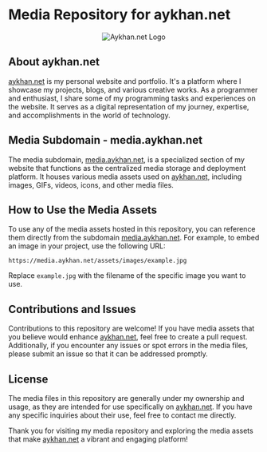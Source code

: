 # Media Repository for aykhan.net

<div align="center">
  <img src="https://media.aykhan.net/assets/logos/aykhannet.ico" alt="Aykhan.net Logo">
</div>

## About aykhan.net

[aykhan.net](https://aykhan.net) is my personal website and portfolio. It's a platform where I showcase my projects, blogs, and various creative works. As a programmer and enthusiast, I share some of my programming tasks and experiences on the website. It serves as a digital representation of my journey, expertise, and accomplishments in the world of technology.

## Media Subdomain - media.aykhan.net

The media subdomain, [media.aykhan.net](https://media.aykhan.net), is a specialized section of my website that functions as the centralized media storage and deployment platform. It houses various media assets used on [aykhan.net](https://aykhan.net), including images, GIFs, videos, icons, and other media files.

## How to Use the Media Assets

To use any of the media assets hosted in this repository, you can reference them directly from the subdomain [media.aykhan.net](https://media.aykhan.net). For example, to embed an image in your project, use the following URL:

```
https://media.aykhan.net/assets/images/example.jpg
```

Replace `example.jpg` with the filename of the specific image you want to use.

## Contributions and Issues

Contributions to this repository are welcome! If you have media assets that you believe would enhance [aykhan.net](https://aykhan.net), feel free to create a pull request. Additionally, if you encounter any issues or spot errors in the media files, please submit an issue so that it can be addressed promptly.

## License

The media files in this repository are generally under my ownership and usage, as they are intended for use specifically on [aykhan.net](https://aykhan.net). If you have any specific inquiries about their use, feel free to contact me directly.

Thank you for visiting my media repository and exploring the media assets that make [aykhan.net](https://aykhan.net) a vibrant and engaging platform!
